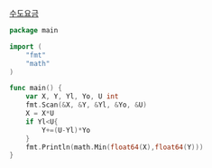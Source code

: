 [수도요금](https://www.acmicpc.net/problem/10707)
```go
package main

import (
	"fmt"
	"math"
)

func main() {
	var X, Y, Yl, Yo, U int
	fmt.Scan(&X, &Y, &Yl, &Yo, &U)
	X = X*U
	if Yl<U{
		Y+=(U-Yl)*Yo
	}
	fmt.Println(math.Min(float64(X),float64(Y)))
}
```